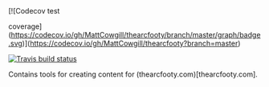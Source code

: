 
<!-- badges: start --> [![Codecov test
coverage](https://codecov.io/gh/MattCowgill/thearcfooty/branch/master/graph/badge.svg)](https://codecov.io/gh/MattCowgill/thearcfooty?branch=master)

[![Travis build
status](https://travis-ci.org/MattCowgill/thearcfooty.svg?branch=master)](https://travis-ci.org/MattCowgill/thearcfooty)
<!-- badges: end -->

<!-- README.md is generated from README.Rmd. Please edit that file -->

Contains tools for creating content for
(thearcfooty.com)\[thearcfooty.com\].
